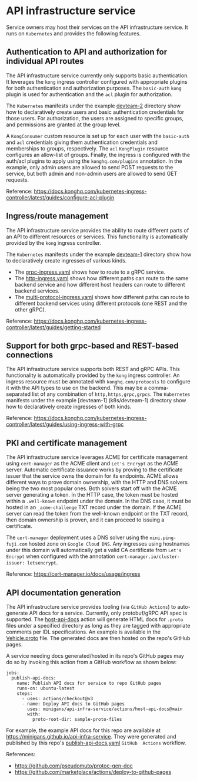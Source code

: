 # API infrastructure service

Service owners may host their services on the API infrastructure service. It runs on `Kubernetes` and provides the 
following features.

## Authentication to API and authorization for individual API routes

The API infrastructure service currently only supports basic authentication. It leverages the `kong` ingress 
controller configured with appropriate plugins for both authentication and authorization purposes. The `basic-auth` 
`kong` plugin is used for authentication and the `acl` plugin for authorization.

The `Kubernetes` manifests under the example [devteam-2](k8s/devteam-2) directory show how to declaratively create 
users and basic authentication credentials for those users. For authorization, the users are assigned to specific 
groups, and permissions are granted at the group level. 

A `KongConsumer` custom resource is set up for each user with the `basic-auth` and `acl` credentials giving them 
authentication credentials and memberships to groups, respectively. The `acl` `KongPlugin` resource configures an 
allow-list of groups. Finally, the ingress is configured with the auth/acl plugins to apply using the 
`konghq.com/plugins` annotation. In the example, only admin users are allowed to send POST requests to the service, 
but both admin and non-admin users are allowed to send GET requests.  

Reference: https://docs.konghq.com/kubernetes-ingress-controller/latest/guides/configure-acl-plugin

## Ingress/route management

The API infrastructure service provides the ability to route different parts of an API to different resources or 
services. This functionality is automatically provided by the `kong` ingress controller.

The `Kubernetes` manifests under the example [devteam-1](k8s/devteam-1) directory show how to declaratively create 
ingresses of various kinds.

- The [grpc-ingress.yaml](k8s/devteam-1/grpc-ingress.yaml) shows how to route to a gRPC service.
- The [http-ingress.yaml](k8s/devteam-1/http-ingress.yaml) shows how different paths can route to the same backend 
  service and how different host headers can route to different backend services.
- The [multi-protocol-ingress.yaml](k8s/devteam-1/multi-protocol-ingress.yaml) shows how different paths can route to 
  different backend services using different protocols (one REST and the other gRPC).

Reference: https://docs.konghq.com/kubernetes-ingress-controller/latest/guides/getting-started

## Support for both grpc-based and REST-based connections

The API infrastructure service supports both REST and gRPC APIs. This functionality is automatically provided by the 
`kong` ingress controller. An ingress resource must be annotated with `konghq.com/protocols` to configure it with the 
API types to use on the backend. This may be a comma-separated list of any combination of `http,https,grpc,grpcs`. The 
`Kubernetes` manifests under the example [devteam-1] (k8s/devteam-1) directory show how to declaratively create 
ingresses of both kinds.

Reference: https://docs.konghq.com/kubernetes-ingress-controller/latest/guides/using-ingress-with-grpc

## PKI and certificate management

The API infrastructure service leverages ACME for certificate management using `cert-manager` as the ACME client and 
`Let's Encrypt` as the ACME server. Automatic certificate issuance works by proving to the certificate issuer that 
the service owns the domain for its endpoints. ACME allows different ways to prove domain ownership, with the HTTP 
and DNS solvers being the two most popular ones. Both solvers start off with the ACME server generating a token. In 
the HTTP case, the token must be hosted within a `.well-known` endpoint under the domain. In the DNS case, it must 
be hosted in an `_acme-challenge` TXT record under the domain. If the ACME server can read the token from the 
well-known endpoint or the TXT record, then domain ownership is proven, and it can proceed to issuing a certificate.

The `cert-manager` deployment uses a DNS solver using the `mini.ping-fuji.com` hosted zone on `Google Cloud DNS`. Any 
ingresses using hostnames under this domain will automatically get a valid CA certificate from `Let's Encrypt` when 
configured with the annotation `cert-manager.io/cluster-issuer: letsencrypt`.

Reference: https://cert-manager.io/docs/usage/ingress

## API documentation generation

The API infrastructure service provides tooling (via `GitHub Actions`) to auto-generate API docs for a service. 
Currently, only protobuf/gRPC API spec is supported. The [host-api-docs](actions/host-api-docs/action.yaml) action will 
generate HTML docs for `.proto` files under a specified directory as long as they are tagged with appropriate comments 
per IDL specifications. An example is available in the [Vehicle.proto](sample-proto-files/Vehicle.proto) file. The 
generated docs are then hosted on the repo's GitHub pages.

A service needing docs generated/hosted in its repo's GitHub pages may do so by invoking this action from a GitHub 
workflow as shown below:

```
jobs:
  publish-api-docs:
    name: Publish API docs for service to repo GitHub pages
    runs-on: ubuntu-latest
    steps:
      - uses: actions/checkout@v3
      - name: Deploy API docs to GitHub pages
        uses: minigans/api-infra-service/actions/host-api-docs@main
        with:
          proto-root-dir: sample-proto-files
```

For example, the example API docs for this repo are available at https://minigans.github.io/api-infra-service. They 
were generated and published by this repo's [publish-api-docs.yaml](.github/workflows/publish-api-docs.yaml) `GitHub 
Actions` workflow.

References:
- https://github.com/pseudomuto/protoc-gen-doc
- https://github.com/marketplace/actions/deploy-to-github-pages